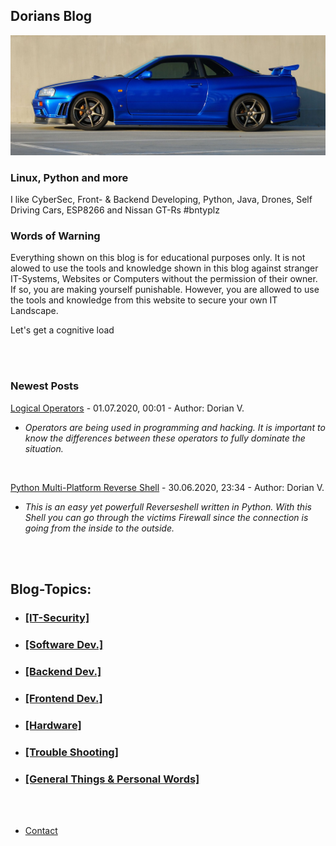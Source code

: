 <link rel="shortcut icon" type="image/x-icon" 
      href="{{ "favicon.ico"  | absolute_url }}">
      <link rel="shortcut icon" type="image/x-icon" href="favicon.ico">

## Dorians Blog

![Image](r34.jpg)

### Linux, Python and more

I like CyberSec, Front- & Backend Developing, Python, Java, Drones, Self Driving Cars, ESP8266 and Nissan GT-Rs #bntyplz

### Words of Warning

Everything shown on this blog is for educational purposes only. It is not alowed to use the tools and knowledge shown in this blog against
stranger IT-Systems, Websites or Computers without the permission of their owner. If so, you are making yourself punishable. However, you are allowed
to use the tools and knowledge from this website to secure your own IT Landscape.

Let's get a cognitive load

<br>
<br>

### Newest Posts

[Logical Operators](logical-operators.md) - 01.07.2020, 00:01 - Author: Dorian V.
  - _Operators are being used in programming and hacking. It is important to know the differences between these operators to fully dominate the situation._

<br>

[Python Multi-Platform Reverse Shell](py-shell.md) - 30.06.2020, 23:34 - Author: Dorian V.
  - _This is an easy yet powerfull Reverseshell written in Python. With this Shell you can go through the victims Firewall since the connection is going from the inside to the outside._

<br>
<br>

## Blog-Topics:

* ### [[IT-Security]](it-security.md)

* ### [[Software Dev.]](software-dev.md)

* ### [[Backend Dev.]](server-stuff.md)

* ### [[Frontend Dev.]](frontend.md)

* ### [[Hardware]](hardware-stuff.md)

* ### [[Trouble Shooting]](trouble-shooting.md)

* ### [[General Things & Personal Words]](general-stuff.md)

<br>
<br>

* [Contact](contact.md)

<br>
<br>
